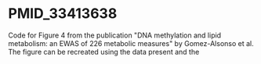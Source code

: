 # PMID_33413638
Code for Figure 4 from the publication "DNA methylation and lipid metabolism: an EWAS of 226 metabolic measures" by Gomez-Alsonso et al. The figure can be recreated using the data present and the 
